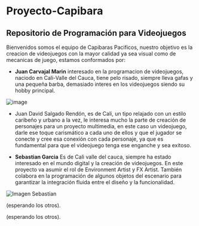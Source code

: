 # Proyecto-Capibara
## Repositorio de Programación para Videojuegos

Bienvenidos somos el equipo de Capibaras Pacificos, nuestro objetivo es la creacion de videojuegos con la mayor calidad ya sea visual como de mecanicas de juego, estamos conformados por:

- **Juan Carvajal Marin** interesado en la programacion de videojuegos, naciodo en Cali-Valle del Cauca, tiene pelo risado, siempre lleva gafas y una pequeña barba, demasiado interes en los videojuegos siendo su hobby principal. 

![image](https://github.com/user-attachments/assets/c7b8c6b9-cc08-43c0-be9b-f08a1e00a607)

- Juan David Salgado Rendón, es de Cali, un tipo relajado con un estilo caribeño y urbano a la vez, le interesa mucho la parte de creación de personajes para un proyecto multimedia, en este caso un videojuego, darle ese toque carismático a cada uno de ellos y que el jugador se conecte y cree esa conexión con cada personaje, ya que es fundamental para que el videojuego tenga ese enganche y sea exitoso.

- **Sebastian Garcia**
Es de Cali valle del cauca, siempre ha estado interesado en el mundo digital y la creación de videojuegos. En este proyecto va asumir el rol de Environment Artist y FX Artist. También colabora en la programación de algunos objetos del escenario para garantizar la integración fluida entre el diseño y la funcionalidad.

![Imagen Sebastian](https://github.com/user-attachments/assets/a79c9730-63b2-46d9-b4c8-19f4dd6c607c)

(esperando los otros).

(esperando los otros).

